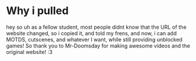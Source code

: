 # Why i pulled

hey so uh as a fellow student, most people didnt know that the URL of the website changed, so i copied it, and told my frens, and now, i can add MOTDS, cutscenes, and whatever I want, while still providing unblocked games!
So thank you to Mr-Doomsday for making awesome videos and the original website! :3
